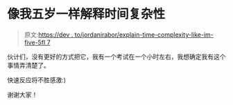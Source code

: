 # 像我五岁一样解释时间复杂性

> 原文:[https://dev . to/jordanirabor/explain-time-complexity-like-im-five-5fl 7](https://dev.to/jordanirabor/explain-time-complexity-like-im-five-5fl7)

伙计们，没有更好的方式把它，我有一个考试在一个小时左右，我想确定我有这个事情弄清楚了。

快速反应将不胜感激:)

谢谢大家！